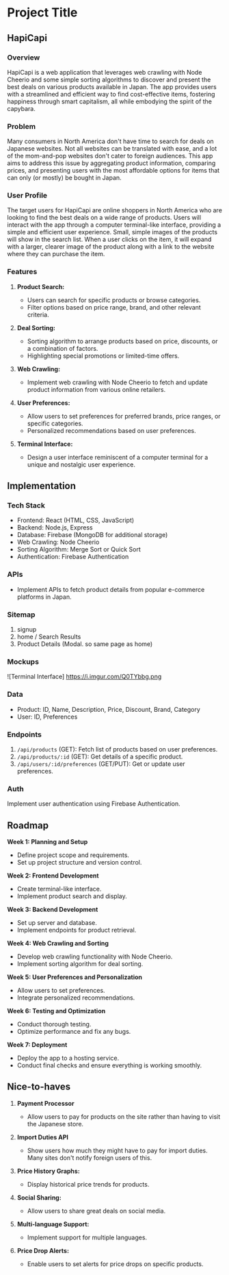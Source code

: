 # Project Title

## HapiCapi

### Overview

HapiCapi is a web application that leverages web crawling with Node Cheerio and some simple sorting algorithms to discover and present the best deals on various products available in Japan. The app provides users with a streamlined and efficient way to find cost-effective items, fostering happiness through smart capitalism, all while embodying the spirit of the capybara.

### Problem

Many consumers in North America don't have time to search for deals on Japanese websites. Not all websites can be translated with ease, and a lot of the mom-and-pop websites don't cater to foreign audiences. This app aims to address this issue by aggregating product information, comparing prices, and presenting users with the most affordable options for items that can only (or mostly) be bought in Japan.

### User Profile

The target users for HapiCapi are online shoppers in North America who are looking to find the best deals on a wide range of products. Users will interact with the app through a computer terminal-like interface, providing a simple and efficient user experience. Small, simple images of the products will show in the search list. When a user clicks on the item, it will expand with a larger, clearer image of the product along with a link to the website where they can purchase the item.

### Features

1. **Product Search:**
   - Users can search for specific products or browse categories.
   - Filter options based on price range, brand, and other relevant criteria.

2. **Deal Sorting:**
   - Sorting algorithm to arrange products based on price, discounts, or a combination of factors.
   - Highlighting special promotions or limited-time offers.

3. **Web Crawling:**
   - Implement web crawling with Node Cheerio to fetch and update product information from various online retailers.

4. **User Preferences:**
   - Allow users to set preferences for preferred brands, price ranges, or specific categories.
   - Personalized recommendations based on user preferences.

5. **Terminal Interface:**
   - Design a user interface reminiscent of a computer terminal for a unique and nostalgic user experience.

## Implementation

### Tech Stack

- Frontend: React (HTML, CSS, JavaScript)
- Backend: Node.js, Express
- Database: Firebase (MongoDB for additional storage)
- Web Crawling: Node Cheerio
- Sorting Algorithm: Merge Sort or Quick Sort
- Authentication: Firebase Authentication

### APIs

- Implement APIs to fetch product details from popular e-commerce platforms in Japan.

### Sitemap

1. signup
2. home / Search Results
3. Product Details (Modal. so same page as home)

### Mockups

![Terminal Interface] https://i.imgur.com/Q0TYbbg.png

### Data

- Product: ID, Name, Description, Price, Discount, Brand, Category
- User: ID, Preferences

### Endpoints

1. `/api/products` (GET): Fetch list of products based on user preferences.
2. `/api/products/:id` (GET): Get details of a specific product.
3. `/api/users/:id/preferences` (GET/PUT): Get or update user preferences.

### Auth

Implement user authentication using Firebase Authentication.

## Roadmap

**Week 1: Planning and Setup**
- Define project scope and requirements.
- Set up project structure and version control.

**Week 2: Frontend Development**
- Create terminal-like interface.
- Implement product search and display.

**Week 3: Backend Development**
- Set up server and database.
- Implement endpoints for product retrieval.

**Week 4: Web Crawling and Sorting**
- Develop web crawling functionality with Node Cheerio.
- Implement sorting algorithm for deal sorting.

**Week 5: User Preferences and Personalization**
- Allow users to set preferences.
- Integrate personalized recommendations.

**Week 6: Testing and Optimization**
- Conduct thorough testing.
- Optimize performance and fix any bugs.

**Week 7: Deployment**
- Deploy the app to a hosting service.
- Conduct final checks and ensure everything is working smoothly.

## Nice-to-haves

1. **Payment Processor**
    - Allow users to pay for products on the site rather than having to visit the Japanese store.

2. **Import Duties API**
    - Show users how much they might have to pay for import duties. Many sites don't notify foreign users of this.

3. **Price History Graphs:**
   - Display historical price trends for products.

4. **Social Sharing:**
   - Allow users to share great deals on social media.

5. **Multi-language Support:**
   - Implement support for multiple languages.

6. **Price Drop Alerts:**
   - Enable users to set alerts for price drops on specific products.